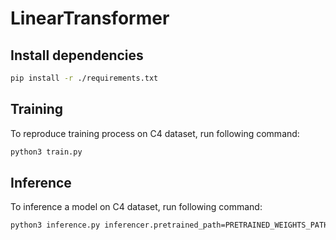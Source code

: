# LinearTransformer

## Install dependencies

```bash
pip install -r ./requirements.txt
```
## Training

To reproduce training process on C4 dataset, run following command:
```bash
python3 train.py
```

## Inference

To inference a model on C4 dataset, run following command:
```bash
python3 inference.py inferencer.pretrained_path=PRETRAINED_WEIGHTS_PATH
```
